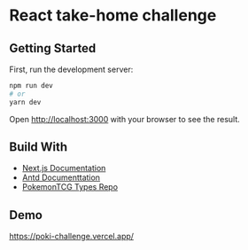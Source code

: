 # React take-home challenge
## Getting Started

First, run the development server:

```bash
npm run dev
# or
yarn dev
```

Open [http://localhost:3000](http://localhost:3000) with your browser to see the result.

## Build With

- [Next.js Documentation](https://nextjs.org/docs)
- [Antd Documenttation](https://ant.design/)
- [PokemonTCG Types Repo](https://github.com/PokemonTCG/pokemon-tcg-sdk-typescript)

## Demo
https://poki-challenge.vercel.app/
